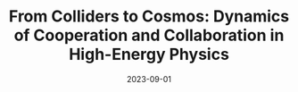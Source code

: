 ---
title: "From Colliders to Cosmos: Dynamics of Cooperation and Collaboration in High-Energy Physics"
collection: talks
paperurl: 'https://grk2696.de/?page_id=349'
link: https://grk2696.de/?page_id=349
type: talks,contributedtalks
date: 2023-09-01
venue: 'Summer school &quot;Collaboration and Interdisciplinarity in Science and Technology&quot;, Wuppertal, Germany'
authors: <b>Gautheron L.</b>
citation: ' Lucas Gautheron, &quot;From Colliders to Cosmos: Dynamics of Cooperation and Collaboration in High-Energy Physics.&quot; Summer school &amp;quot;Collaboration and Interdisciplinarity in Science and Technology&amp;quot;, Wuppertal, Germany, 2023.'
---